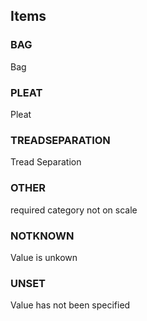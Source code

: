 

<!-- end of short definition -->
## Items

### BAG
Bag

### PLEAT
Pleat

### TREADSEPARATION
Tread Separation

### OTHER
required category not on scale

### NOTKNOWN
Value is unkown

### UNSET
Value has not been specified
